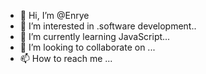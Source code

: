- 👋 Hi, I’m @Enrye
- 👀 I’m interested in .software development..
- 🌱 I’m currently learning JavaScript...
- 💞️ I’m looking to collaborate on ...
- 📫 How to reach me ...

<!---
Enrye/Enrye is a ✨ special ✨ repository because its `README.md` (this file) appears on your GitHub profile.
You can click the Preview link to take a look at your changes.
--->
